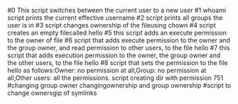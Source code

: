 #0 This script switches between the current user to a new user
#1 whoami script prints the current effective username
#2 script prints all groups the user is in
#3 script changes ownership of the fileusing chown
#4 script creates an empty filecalled hello
#5 this script adds an execute permission to the owner of file <hello>
#6 script that adds execute permission to the owner and the group owner, and read permission to other users, to the file hello
#7 this script that adds execution permission to the owner, the group owner and the other users, to the file hello
#8  script that sets the permission to the file hello as follows:Owner: no permission at all,Group: no permission at all,Other users: all the permissions.
script creating dir with permission 751
#changing group owner
changingownership and group ownership
#script to change ownersgip of symlinks

